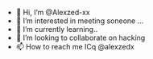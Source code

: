- 👋 Hi, I’m @Alexzed-xx
- 👀 I’m interested in meeting soneone ...
- 🌱 I’m currently learning..
- 💞️ I’m looking to collaborate on hacking
- 📫 How to reach me ICq @alexzedx 

<!---
Alexzed-xx/Alexzed-xx is a ✨ special ✨ repository because its `README.md` (this file) appears on your GitHub profile.
You can click the Preview link to take a look at your changes.
--->
